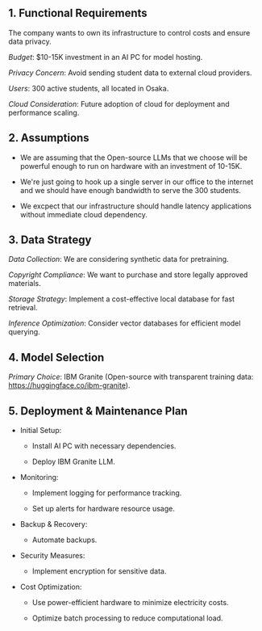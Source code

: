## 1. Functional Requirements

The company wants to own its infrastructure to control costs and ensure data privacy.

*Budget*: $10-15K investment in an AI PC for model hosting.

*Privacy Concern*: Avoid sending student data to external cloud providers.

*Users*: 300 active students, all located in Osaka.

*Cloud Consideration*: Future adoption of cloud for deployment and performance scaling.


## 2. Assumptions

- We are assuming that the Open-source LLMs that we choose will be powerful enough to run on hardware with an investment of 10-15K.

- We're just going to hook up a single server in our office to the internet and we should have enough bandwidth to serve the 300 students.

- We excpect that our infrastructure should handle latency applications without immediate cloud dependency.


## 3. Data Strategy

*Data Collection*: We are considering synthetic data for pretraining.

*Copyright Compliance*: We want to purchase and store legally approved materials.

*Storage Strategy*: Implement a cost-effective local database for fast retrieval.

*Inference Optimization*: Consider vector databases for efficient model querying.


## 4. Model Selection

*Primary Choice*: IBM Granite (Open-source with transparent training data: https://huggingface.co/ibm-granite).


## 5. Deployment & Maintenance Plan

+ Initial Setup:

    - Install AI PC with necessary dependencies.

    - Deploy IBM Granite LLM.

+ Monitoring:

    - Implement logging for performance tracking.

    - Set up alerts for hardware resource usage.

+ Backup & Recovery:

    - Automate backups.

+ Security Measures:

    - Implement encryption for sensitive data.

+ Cost Optimization:

    - Use power-efficient hardware to minimize electricity costs.

    - Optimize batch processing to reduce computational load.

